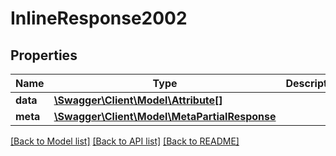 # InlineResponse2002

## Properties
Name | Type | Description | Notes
------------ | ------------- | ------------- | -------------
**data** | [**\Swagger\Client\Model\Attribute[]**](Attribute.md) |  | [optional] 
**meta** | [**\Swagger\Client\Model\MetaPartialResponse**](MetaPartialResponse.md) |  | [optional] 

[[Back to Model list]](../README.md#documentation-for-models) [[Back to API list]](../README.md#documentation-for-api-endpoints) [[Back to README]](../README.md)


